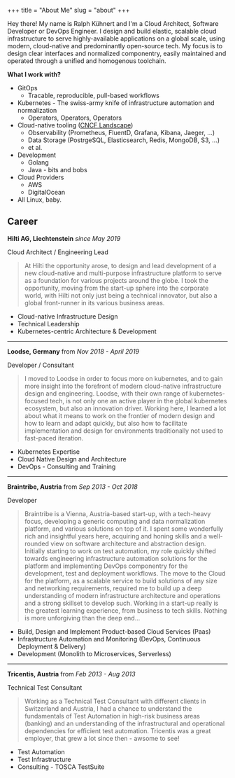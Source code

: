 +++
title = "About Me"
slug = "about"
+++

Hey there! My name is Ralph Kühnert and I'm a Cloud Architect, Software Developer or DevOps Engineer. I design and build elastic, scalable cloud infrastructure to serve highly-available applications on a global scale, using modern, cloud-native and predominantly open-source tech. My focus is to design clear interfaces and normalized componentry, easily maintained and operated through a unified and homogenous toolchain.

**What I work with?**
* GitOps
    * Tracable, reproducible, pull-based workflows
* Kubernetes - The swiss-army knife of infrastructure automation and normalization
    * Operators, Operators, Operators 
* Cloud-native tooling ([CNCF Landscape](https://l.cncf.io))
    * Observability (Prometheus, FluentD, Grafana, Kibana, Jaeger, ...)
    * Data Storage (PostrgeSQL, Elasticsearch, Redis, MongoDB, S3, ...)
    * et al.
* Development
    * Golang
    * Java - bits and bobs 
* Cloud Providers
    * AWS
    * DigitalOcean
* All Linux, baby.

## Career
 
**Hilti AG, Liechtenstein** *since May 2019*

Cloud Architect / Engineering Lead

> At Hilti the opportunity arose, to design and lead development of a new cloud-native and multi-purpose infrastructure platform to serve as a foundation for various projects around the globe. I took the opportunity, moving from the start-up sphere into the corporate world, with Hilti not only just being a technical innovator, but also a global front-runner in its various business areas.

* Cloud-native Infrastructure Design
* Technical Leadership
* Kubernetes-centric Architecture & Development

---

**Loodse, Germany** from *Nov 2018 - April 2019*

Developer / Consultant

> I moved to Loodse in order to focus more on kubernetes, and to gain more insight into the forefront of modern cloud-native infrastructure design and engineering. Loodse, with their own range of kubernetes-focused tech, is not only one an active player in the global kubernetes ecosystem, but also an innovation driver. Working here, I learned a lot about what it means to work on the frontier of modern design and how to learn and adapt quickly, but also how to facilitate implementation and design for environments traditionally not used to fast-paced iteration.

* Kubernetes Expertise
* Cloud Native Design and Architecture
* DevOps - Consulting and Training

---

**Braintribe, Austria** from *Sep 2013 - Oct 2018*

Developer

> Braintribe is a Vienna, Austria-based start-up, with a tech-heavy focus, developing a generic computing and data normalization platform, and various solutions on top of it. I spent some wonderfully rich and insightful years here, acquiring and honing skills and a well-rounded view on software architecture and abstraction design. Initially starting to work on test automation, my role quickly shifted towards engineering infrastructure automation solutions for the platform and implementing DevOps componentry for the development, test and deployment workflows. The move to the Cloud for the platform, as a scalable service to build solutions of any size and networking requirements, required me to build up a deep understanding of modern infrastructure architecture and operations and a strong skillset to develop such.
Working in a start-up really is the greatest learning experience, from business to tech skills. Nothing is more unforgiving than the deep end...

* Build, Design and Implement Product-based Cloud Services (Paas)
* Infrastructure Automation and Monitoring (DevOps, Continuous Deployment & Delivery)
* Development (Monolith to Microservices, Serverless)

---

**Tricentis, Austria** from *Feb 2013 - Aug 2013*

Technical Test Consultant

> Working as a Technical Test Consultant with different clients in Switzerland and Austria, I had a chance to understand the fundamentals of Test Automation in high-risk business areas (banking) and an understanding of the infrastructural and operational dependencies for efficient test automation. Tricentis was a great employer, that grew a lot since then - awsome to see!

* Test Automation
* Test Infrastructure
* Consulting - TOSCA TestSuite


